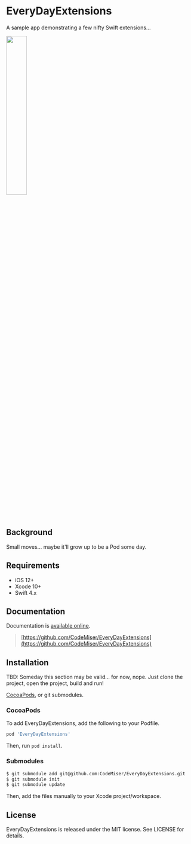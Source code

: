 
# EveryDayExtensions

A sample app demonstrating a few nifty Swift extensions...

<img src="https://user-images.githubusercontent.com/763650/54070882-bbde4600-421a-11e9-9810-a553e0fede16.png" width="33%">

## Background

Small moves... maybe it'll grow up to be a Pod some day.

## Requirements

- iOS 12+
- Xcode 10+
- Swift 4.x

## Documentation

Documentation is  [available online](https://github.com/CodeMiser/EveryDayExtensions).

> [https://github.com/CodeMiser/EveryDayExtensions](https://github.com/CodeMiser/EveryDayExtensions)

## Installation

TBD: Someday this section may be valid... for now, nope.  Just clone the project, open the project, build and run!

[CocoaPods](https://github.com/cocoapods/cocoapods), or git submodules.

### CocoaPods

To add EveryDayExtensions, add the following to your Podfile.

```ruby
pod 'EveryDayExtensions'
```

Then, run `pod install`.

### Submodules

```bash
$ git submodule add git@github.com:CodeMiser/EveryDayExtensions.git
$ git submodule init
$ git submodule update
```

Then, add the files manually to your Xcode project/workspace.

## License

EveryDayExtensions is released under the MIT license. See LICENSE for details.
